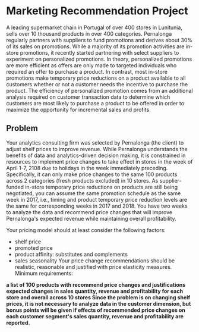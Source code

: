 # Marketing Recommendation Project

A leading supermarket chain in Portugal of over 400 stores in Lunitunia, sells over 10 thousand products in over 400 categories.  Pernalonga regularly partners with suppliers to fund promotions and derives about 30% of its sales on promotions.  While a majority of its promotion activities are in-store promotions, it recently started partnering with select suppliers to experiment on personalized promotions.  In theory, personalized promotions are more efficient as offers are only made to targeted individuals who required an offer to purchase a product.  In contrast, most in-store promotions make temporary price reductions on a product available to all customers whether or not a customer needs the incentive to purchase the product.  The efficiency of personalized promotion comes from an additional analysis required on customer transaction data to determine which customers are most likely to purchase a product to be offered in order to maximize the opportunity for incremental sales and profits.


## Problem

Your analytics consulting firm was selected by Pernalonga (the client) to adjust shelf prices to improve revenue.  While Pernalonga understands the benefits of data and analytics-driven decision making, it is constrained in resources to implement price changes to take effect in stores in the week of April 1-7, 2108 due to holidays in the week immediately preceding.  Specifically, it can only make price changes to the same 100 products across 2 categories (fresh products excluded) in 10 stores.  As supplier-funded in-store temporary price reductions on products are still being negotiated, you can assume the same promotion schedule as the same week in 2017, i.e., timing and product temporary price reduction levels are the same for corresponding weeks in 2017 and 2018.  You have two weeks to analyze the data and recommend price changes that will improve Pernalonga's expected revenue while maintaining overall profitability.

Your pricing model should at least consider the following factors:

- shelf price
- promoted price
- product affinity: substitutes and complements
- sales seasonality
Your price change recommendations should be realistic, reasonable and justified with price elasticity measures.  Minimum requirements:

**a list of 100 products with recommend price changes and justifications
expected changes in sales quantity, revenue and profitability for each store and overall across 10 stores
Since the problem is on changing shelf prices, it is not necessary to analyze data in the customer dimension, but bonus points will be given if effects of recommended price changes on each customer segment's sales quantity, revenue and profitability are reported.**
